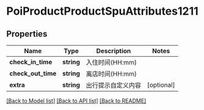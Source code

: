 # PoiProductProductSpuAttributes1211

## Properties
Name | Type | Description | Notes
------------ | ------------- | ------------- | -------------
**check_in_time** | **string** | 入住时间(HH:mm) | 
**check_out_time** | **string** | 离店时间(HH:mm) | 
**extra** | **string** | 出行提示自定义内容 | [optional] 

[[Back to Model list]](../README.md#documentation-for-models) [[Back to API list]](../README.md#documentation-for-api-endpoints) [[Back to README]](../README.md)

